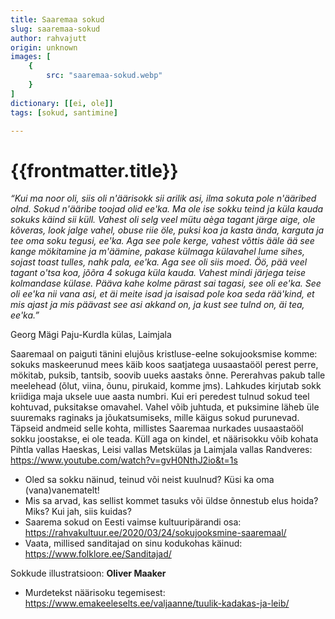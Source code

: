 ```yaml
---
title: Saaremaa sokud
slug: saaremaa-sokud
author: rahvajutt
origin: unknown
images: [
    {
        src: "saaremaa-sokud.webp"
    }
]
dictionary: [[ei, ole]]
tags: [sokud, santimine]

---
```


<h1 class="story-h1">
    {{frontmatter.title}}
</h1>

<!-- Pildile kuhugile: Kuidas Saaremaal sokku teha? -->

<!-- Siia jupp filmist, otsekõne! -->

*“Kui ma noor oli, siis oli n'äärisokk sii arilik asi, ilma sokuta pole n'ääribed olnd. Sokud n'ääribe toojad olid ee'ka. Ma ole ise sokku teind ja küla kauda sokuks käind sii küll.
Vahest oli selg veel mütu aèga tagant järge aige, ole kõveras, look jalge vahel, obuse riie öle, puksi koa ja kasta ända, karguta ja tee oma soku tegusi, ee'ka. Aga see pole kerge, vahest võttis ääle ää see kange mökitamine ja m'äämine, pakase külmaga külavahel lume sihes, sojast toast tulles, nahk pala, ee'ka. Aga see oli siis moed. Öö, pää veel tagant o'tsa koa, jõõra 4 sokuga küla kauda. Vahest mindi järjega teise kolmandase külase. Pääva kahe kolme pärast sai tagasi, see oli ee'ka.
See oli ee'ka nii vana asi, et äi meite isad ja isaisad pole koa seda rää'kind, et mis ajast ja mis päävast see asi akkand on, ja kust see tulnd on, äi tea, ee'ka.”*

Georg Mägi Paju-Kurdla külas, Laimjala


Saaremaal on paiguti tänini elujõus kristluse-eelne sokujooksmise komme: sokuks maskeerunud mees käib koos saatjatega uusaastaööl perest perre, mökitab, puksib, tantsib, soovib uueks aastaks õnne. Pererahvas pakub talle meelehead (õlut, viina, õunu, pirukaid, komme jms). Lahkudes kirjutab sokk kriidiga maja uksele uue aasta numbri. Kui eri peredest tulnud sokud teel kohtuvad, puksitakse omavahel. Vahel võib juhtuda, et puksimine läheb üle suuremaks raginaks ja jõukatsumiseks, mille käigus sokud purunevad. Täpseid andmeid selle kohta, millistes Saaremaa nurkades uusaastaööl sokku joostakse, ei ole teada. Küll aga on kindel, et näärisokku võib kohata Pihtla vallas Haeskas, Leisi vallas Metskülas ja Laimjala vallas Randveres: https://www.youtube.com/watch?v=gvH0NthJ2io&t=1s




<!-- <story-author :author="frontmatter.author" :origin="frontmatter.origin" /> -->
<!-- <story-dictionary :terms="frontmatter.dictionary" /> -->

<details-wrapper summary="Mõtlemiseks ja arutlemiseks">

- Oled sa sokku näinud, teinud või neist kuulnud? Küsi ka oma (vana)vanematelt!
- Mis sa arvad, kas sellist kommet tasuks või üldse õnnestub elus hoida? Miks? Kui jah, siis kuidas?
- Saarema sokud on Eesti vaimse kultuuripärandi osa: https://rahvakultuur.ee/2020/03/24/sokujooksmine-saaremaal/
- Vaata, millised sanditajad on sinu kodukohas käinud: https://www.folklore.ee/Sanditajad/

</details-wrapper>


<details-wrapper summary="Allikad" class="text-sm" icon="IconSources">

Sokkude illustratsioon: **Oliver Maaker**
- Murdetekst näärisoku tegemisest: https://www.emakeeleselts.ee/valjaanne/tuulik-kadakas-ja-leib/

</details-wrapper>
